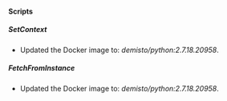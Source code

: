 
#### Scripts
##### SetContext
- Updated the Docker image to: *demisto/python:2.7.18.20958*.
##### FetchFromInstance
- Updated the Docker image to: *demisto/python:2.7.18.20958*.

